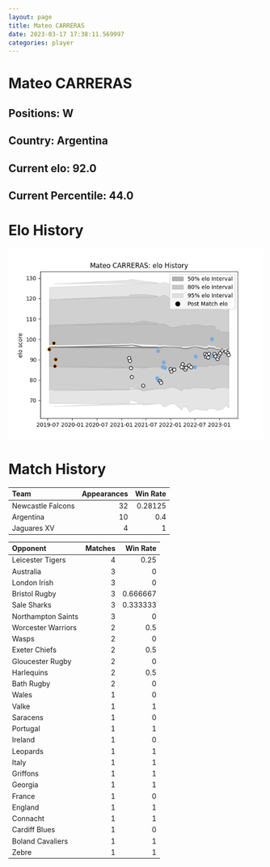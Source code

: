 ```yaml
---  
layout: page  
title: Mateo CARRERAS  
date: 2023-03-17 17:38:11.569997  
categories: player  
---
```

# Mateo CARRERAS

## Positions: W

## Country: Argentina

## Current elo: 92.0

## Current Percentile: 44.0

# Elo History


![elo history](history_MateoCARRERAS.png)
# Match History


| Team              |   Appearances |   Win Rate |
|:------------------|--------------:|-----------:|
| Newcastle Falcons |            32 |    0.28125 |
| Argentina         |            10 |    0.4     |
| Jaguares XV       |             4 |    1       |

| Opponent           |   Matches |   Win Rate |
|:-------------------|----------:|-----------:|
| Leicester Tigers   |         4 |   0.25     |
| Australia          |         3 |   0        |
| London Irish       |         3 |   0        |
| Bristol Rugby      |         3 |   0.666667 |
| Sale Sharks        |         3 |   0.333333 |
| Northampton Saints |         3 |   0        |
| Worcester Warriors |         2 |   0.5      |
| Wasps              |         2 |   0        |
| Exeter Chiefs      |         2 |   0.5      |
| Gloucester Rugby   |         2 |   0        |
| Harlequins         |         2 |   0.5      |
| Bath Rugby         |         2 |   0        |
| Wales              |         1 |   0        |
| Valke              |         1 |   1        |
| Saracens           |         1 |   0        |
| Portugal           |         1 |   1        |
| Ireland            |         1 |   0        |
| Leopards           |         1 |   1        |
| Italy              |         1 |   1        |
| Griffons           |         1 |   1        |
| Georgia            |         1 |   1        |
| France             |         1 |   0        |
| England            |         1 |   1        |
| Connacht           |         1 |   1        |
| Cardiff Blues      |         1 |   0        |
| Boland Cavaliers   |         1 |   1        |
| Zebre              |         1 |   1        |